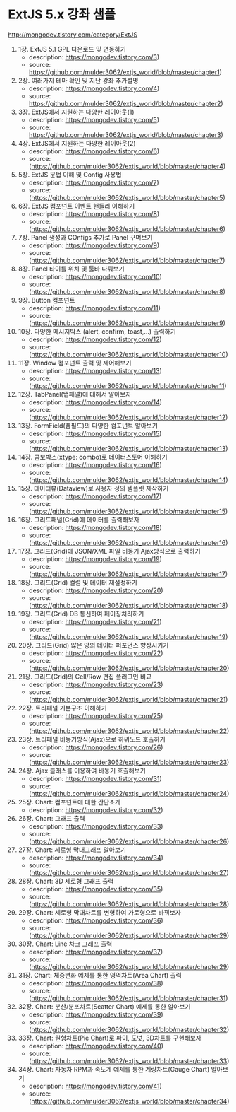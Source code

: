 # ExtJS 5.x 강좌 샘플
http://mongodev.tistory.com/category/ExtJS

1. 1장. ExtJS 5.1 GPL 다운로드 및 연동하기
    - description: https://mongodev.tistory.com/3)
    - source: https://github.com/mulder3062/extjs_world/blob/master/chapter1)
1. 2장. 여러가지 테마 확인 및 지난 강좌 추가설명
    - description: https://mongodev.tistory.com/4)
    - source: https://github.com/mulder3062/extjs_world/blob/master/chapter2)
1. 3장. ExtJS에서 지원하는 다양한 레이아웃(1)
    - description: https://mongodev.tistory.com/5)
    - source: https://github.com/mulder3062/extjs_world/blob/master/chapter3)
1. 4장. ExtJS에서 지원하는 다양한 레이아웃(2)
    - description: https://mongodev.tistory.com/6)
    - source: (https://github.com/mulder3062/extjs_world/blob/master/chapter4)
1. 5장. ExtJS 문법 이해 및 Config 사용법
    - description: https://mongodev.tistory.com/7)
    - source: (https://github.com/mulder3062/extjs_world/blob/master/chapter5)
1. 6장. ExtJS 컴포넌트 이벤트 핸들러 이해하기
    - description: https://mongodev.tistory.com/8)
    - source: (https://github.com/mulder3062/extjs_world/blob/master/chapter6)
1. 7장. Panel 생성과 COnfigs 추가로 Panel 꾸며보기
    - description: https://mongodev.tistory.com/9)
    - source: (https://github.com/mulder3062/extjs_world/blob/master/chapter7)
1. 8장. Panel 타이틀 위치 및 툴바 다뤄보기
    - description: https://mongodev.tistory.com/10)
    - source: (https://github.com/mulder3062/extjs_world/blob/master/chapter8)
1. 9장. Button 컴포넌트
    - description: https://mongodev.tistory.com/11)
    - source: (https://github.com/mulder3062/extjs_world/blob/master/chapter9)
1. 10장. 다양한 메시지박스 (alert, confirm, toast,...) 출력하기
    - description: https://mongodev.tistory.com/12)
    - source: (https://github.com/mulder3062/extjs_world/blob/master/chapter10)
1. 11장. Window 컴포넌트 출력 및 제어해보기
    - description: https://mongodev.tistory.com/13)
    - source: (https://github.com/mulder3062/extjs_world/blob/master/chapter11)
1. 12장. TabPanel(탭패널)에 대해서 알아보자
    - description: https://mongodev.tistory.com/14)
    - source: (https://github.com/mulder3062/extjs_world/blob/master/chapter12)
1. 13장. FormField(폼필드)의 다양한 컴포넌트 알아보기
    - description: https://mongodev.tistory.com/15)
    - source: (https://github.com/mulder3062/extjs_world/blob/master/chapter13)
1. 14장. 콤보박스(xtype: combo)로 데이터스토어 이해하기
    - description: https://mongodev.tistory.com/16)
    - source: (https://github.com/mulder3062/extjs_world/blob/master/chapter14)
1. 15장. 데이터뷰(Dataview)로 사용자 정의 템플릿 제작하기
    - description: https://mongodev.tistory.com/17)
    - source: (https://github.com/mulder3062/extjs_world/blob/master/chapter15)
1. 16장. 그리드패널(Grid)에 데이터를 출력해보자
    - description: https://mongodev.tistory.com/18)
    - source: (https://github.com/mulder3062/extjs_world/blob/master/chapter16)
1. 17장. 그리드(Grid)에 JSON/XML 파일 비동기 Ajax방식으로 출력하기
    - description: https://mongodev.tistory.com/19)
    - source: (https://github.com/mulder3062/extjs_world/blob/master/chapter17)
1. 18장. 그리드(Grid) 컬럼 및 데이터 재설정하기
    - description: https://mongodev.tistory.com/20)
    - source: (https://github.com/mulder3062/extjs_world/blob/master/chapter18)
1. 19장. 그리드(Grid) DB 통신하여 페이징처리하기
    - description: https://mongodev.tistory.com/21)
    - source: (https://github.com/mulder3062/extjs_world/blob/master/chapter19)
1. 20장. 그리드(Grid) 많은 양의 데이터 퍼포먼스 향상시키기
    - description: https://mongodev.tistory.com/22)
    - source: (https://github.com/mulder3062/extjs_world/blob/master/chapter20)
1. 21장. 그리드(Grid)의 Cell/Row 편집 플러그인 비교
    - description: https://mongodev.tistory.com/23)
    - source: (https://github.com/mulder3062/extjs_world/blob/master/chapter21)
1. 22장. 트리패널 기본구조 이해하기
    - description: https://mongodev.tistory.com/25)
    - source: (https://github.com/mulder3062/extjs_world/blob/master/chapter22)
1. 23장. 트리패널 비동기방식(Ajax)으로 하위노드 호출하기
    - description: https://mongodev.tistory.com/26)
    - source: (https://github.com/mulder3062/extjs_world/blob/master/chapter23)
1. 24장. Ajax 클래스를 이용하여 바동기 호출해보기
    - description: https://mongodev.tistory.com/31)
    - source: (https://github.com/mulder3062/extjs_world/blob/master/chapter24)
1. 25장. Chart: 컴포넌트에 대한 간단소개
    - description: https://mongodev.tistory.com/32)
1. 26장. Chart: 그래프 출력
    - description: https://mongodev.tistory.com/33)
    - source: (https://github.com/mulder3062/extjs_world/blob/master/chapter26)
1. 27장. Chart: 세로형 막대그래프 알아보기
    - description: https://mongodev.tistory.com/34)
    - source: (https://github.com/mulder3062/extjs_world/blob/master/chapter27)
1. 28장. Chart: 3D 세로형 그래프 출력
    - description: https://mongodev.tistory.com/35)
    - source: (https://github.com/mulder3062/extjs_world/blob/master/chapter28)
1. 29장. Chart: 세로형 막대차트를 변형하여 가로형으로 바꿔보자 
    - description: https://mongodev.tistory.com/36)
    - source: (https://github.com/mulder3062/extjs_world/blob/master/chapter29)
1. 30장. Chart: Line 차크 그래프 출력
    - description: https://mongodev.tistory.com/37)
    - source: (https://github.com/mulder3062/extjs_world/blob/master/chapter29)
1. 31장. Chart: 체중변화 예제를 통한 영역차트(Area Chart) 출력
    - description: https://mongodev.tistory.com/38)
    - source: (https://github.com/mulder3062/extjs_world/blob/master/chapter31)
1. 32장. Chart: 분산/분포차트(Scatter Chart) 예제를 통한 알아보기 
    - description: https://mongodev.tistory.com/39)
    - source: (https://github.com/mulder3062/extjs_world/blob/master/chapter32)
1. 33장. Chart: 원형차트(Pie Chart)로 파이, 도넛, 3D차트를 구현해보자
    - description: https://mongodev.tistory.com/40)
    - source: (https://github.com/mulder3062/extjs_world/blob/master/chapter33)
1. 34장. Chart: 자동차 RPM과 속도계 예제를 통한 계량차트(Gauge Chart) 알아보기
    - description: https://mongodev.tistory.com/41)
    - source: (https://github.com/mulder3062/extjs_world/blob/master/chapter34)
